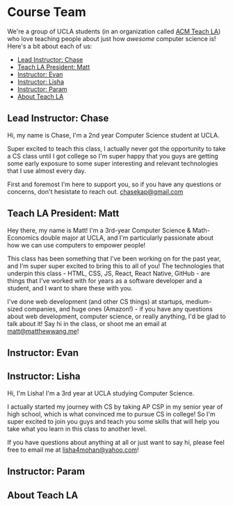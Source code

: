 # Course Team

We're a group of UCLA students (in an organization called [ACM Teach LA](https://teachla.uclaacm.com)) who love teaching people about just how *awesome* computer science is! Here's a bit about each of us:

* [Lead Instructor: Chase](#lead-instructor-chase)
* [Teach LA President: Matt](#teach-la-president-matt)
* [Instructor: Evan](#instructor-evan)
* [Instructor: Lisha](#instructor-lisha)
* [Instructor: Param](#instructor-param)
* [About Teach LA](#about-teach-la)


## Lead Instructor: Chase

Hi, my name is Chase, I'm a 2nd year Computer Science student at UCLA.

Super excited to teach this class, I actually never got the opportunity to take a CS class until I got college so I'm super happy that you guys are getting some early exposure to some super interesting and relevant technologies that I use almost every day.

First and foremost I'm here to support you, so if you have any questions or concerns, don't hesistate to reach out. [chasekap@gmail.com](mailto:chasekap@gmail.com)

## Teach LA President: Matt

Hey there, my name is Matt! I'm a 3rd-year Computer Science & Math-Economics double major at UCLA, and I'm particularly passionate about how we can use computers to empower people!

This class has been something that I've been working on for the past year, and I'm super super excited to bring this to all of you! The technologies that underpin this class - HTML, CSS, JS, React, React Native, GitHub - are things that I've worked with for years as a software developer and a student, and I want to share these with you.

I've done web development (and other CS things) at startups, medium-sized companies, and huge ones (Amazon!) - if you have any questions about web development, computer science, or really anything, I'd be glad to talk about it! Say hi in the class, or shoot me an email at [matt@matthewwang.me](mailto:matt@matthewwang.me)!

## Instructor: Evan

## Instructor: Lisha

Hi, I'm Lisha! I'm a 3rd year at UCLA studying Computer Science. 

I actually started my journey with CS by taking AP CSP in my senior year of high school, which is what convinced me to pursue CS in college! So I'm super excited to join you guys and teach you some skills that will help you take what you learn in this class to another level.

If you have questions about anything at all or just want to say hi, please feel free to email me at [lisha4mohan@yahoo.com](mailto:lisha4mohan@yahoo.com)!

## Instructor: Param

## About Teach LA

